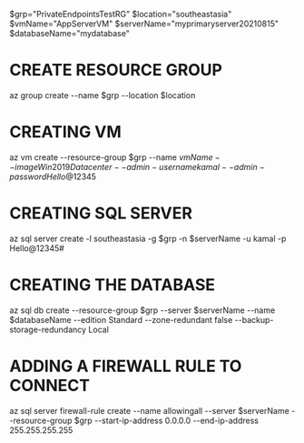 $grp="PrivateEndpointsTestRG"
$location="southeastasia"
$vmName="AppServerVM"
$serverName="myprimaryserver20210815"
$databaseName="mydatabase"

# CREATE RESOURCE GROUP
az group create --name $grp --location $location

# CREATING VM
az vm create --resource-group $grp --name $vmName --image Win2019Datacenter --admin-username kamal --admin-password Hello@12345$

# CREATING SQL SERVER
az sql server create -l southeastasia -g $grp -n $serverName -u kamal -p Hello@12345#

# CREATING THE DATABASE
az sql db create --resource-group $grp --server $serverName --name $databaseName --edition Standard --zone-redundant false --backup-storage-redundancy Local

# ADDING A FIREWALL RULE TO CONNECT
az sql server firewall-rule create --name allowingall --server $serverName --resource-group $grp --start-ip-address 0.0.0.0 --end-ip-address 255.255.255.255
